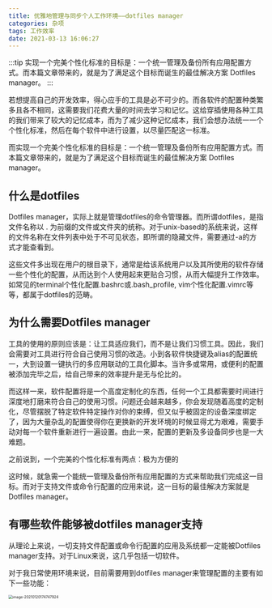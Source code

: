 ```yaml
---
title: 优雅地管理与同步个人工作环境——dotfiles manager
categories: 杂项
tags: 工作效率
date: 2021-03-13 16:06:27
---
```


:::tip
实现一个完美个性化标准的目标是：一个统一管理及备份所有应用配置方式。而本篇文章带来的，就是为了满足这个目标而诞生的最佳解决方案 Dotfiles manager。
:::

<!-- more -->

若想提高自己的开发效率，得心应手的工具是必不可少的。而各软件的配置种类繁多且各不相同，这需要我们花费大量的时间去学习和记忆。这给穿插使用各种工具的我们带来了较大的记忆成本，而为了减少这种记忆成本，我们会想办法统一一个个性化标准，然后在每个软件中进行设置，以尽量匹配这一标准。

而实现一个完美个性化标准的目标是：一个统一管理及备份所有应用配置方式。而本篇文章带来的，就是为了满足这个目标而诞生的最佳解决方案 Dotfiles manager。

## 什么是dotfiles

Dotfiles manager，实际上就是管理dotfiles的命令管理器。而所谓dotfiles，是指文件名称以 . 为前缀的文件或文件夹的统称。对于unix-based的系统来说，这样的文件名称在文件列表中处于不可见状态，即所谓的隐藏文件，需要通过-a的方式才能查看到。

这些文件多出现在用户的根目录下，通常是给该系统用户以及其所使用的软件存储一些个性化的配置，从而达到个人使用起来更贴合习惯，从而大幅提升工作效率。如常见的terminal个性化配置.bashrc或.bash_profile, vim个性化配置.vimrc等等，都属于dotfiles的范畴。

## 为什么需要Dotfiles manager

工具的使用的原则应该是：让工具适应我们，而不是让我们习惯工具。因此，我们会需要对工具进行符合自己使用习惯的改造。小到各软件快捷键及alias的配置统一，大到设置一键执行的多应用联动的工具化脚本。当许多或常用，或便利的配置被添加完毕之后，给自己带来的效率提升是无与伦比的。

而这样一来，软件配置将是一个高度定制化的东西，任何一个工具都需要时间进行深度地打磨来符合自己的使用习惯。问题还会越来越多，你会发现随着高度的定制化，尽管摆脱了特定软件特定操作对你的束缚，但又似乎被固定的设备深度绑定了，因为大量杂乱的配置使得你在更换新的开发环境的时候显得尤为艰难，需要手动对每一个软件重新进行一遍设置。由此一来，配置的更新及多设备同步也是一大难题。

之前说到，一个完美的个性化标准有两点：极为方便的

这时候，就急需一个能统一管理及备份所有应用配置的方式来帮助我们完成这一目标。而对于支持文件或命令行配置的应用来说，这一目标的最佳解决方案就是Dotfiles manager。

## 有哪些软件能够被dotfiles manager支持

从理论上来说，一切支持文件配置或命令行配置的应用及系统都一定能被Dotfiles manager支持。对于Linux来说，这几乎包括一切软件。

对于我日常使用环境来说，目前需要用到dotfiles manager来管理配置的主要有如下一些功能：

<img src="https://zakum-1252497671.cos.ap-guangzhou.myqcloud.com/image-20210120174747924.png" alt="image-20210120174747924" style="zoom:50%;" />
